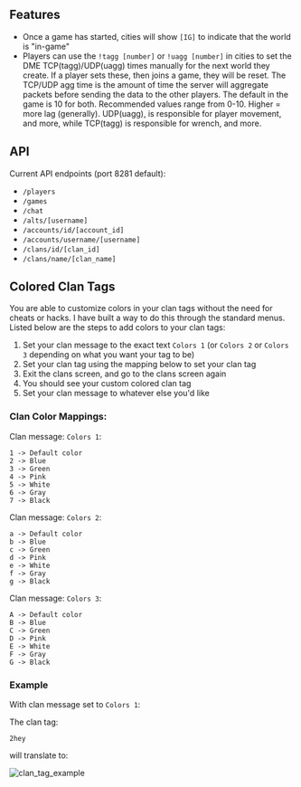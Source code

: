 ## Features
- Once a game has started, cities will show `[IG]` to indicate that the world is "in-game"
- Players can use the `!tagg [number]` or `!uagg [number]` in cities to set the DME TCP(tagg)/UDP(uagg) times manually for the next world they create. If a player sets these, then joins a game, they will be reset. The TCP/UDP agg time is the amount of time the server will aggregate packets before sending the data to the other players. The default in the game is 10 for both. Recommended values range from 0-10. Higher = more lag (generally). UDP(uagg), is responsible for player movement, and more, while TCP(tagg) is responsible for wrench, and more. 

## API
Current API endpoints (port 8281 default):
- `/players`
- `/games`
- `/chat`
- `/alts/[username]`
- `/accounts/id/[account_id]`
- `/accounts/username/[username]`
- `/clans/id/[clan_id]`
- `/clans/name/[clan_name]`

## Colored Clan Tags
You are able to customize colors in your clan tags without the need for cheats or hacks. I have built a way to do this  through the standard menus. Listed below are the steps to add colors to your clan tags:

1. Set your clan message to the exact text `Colors 1` (or `Colors 2` or `Colors 3` depending on what you want your tag to be)
2. Set your clan tag using the mapping below to set your clan tag
3. Exit the clans screen, and go to the clans screen again
4. You should see your custom colored clan tag
5. Set your clan message to whatever else you'd like

### Clan Color Mappings:
Clan message: `Colors 1`:
```
1 -> Default color
2 -> Blue
3 -> Green
4 -> Pink
5 -> White
6 -> Gray
7 -> Black
```

Clan message: `Colors 2`:
```
a -> Default color
b -> Blue
c -> Green
d -> Pink
e -> White
f -> Gray
g -> Black
```

Clan message: `Colors 3`:
```
A -> Default color
B -> Blue
C -> Green
D -> Pink
E -> White
F -> Gray
G -> Black
```

### Example
With clan message set to `Colors 1`:

The clan tag:

```2hey```

will translate to:

![clan_tag_example](https://github.com/jtjanecek/robo/blob/master/docs/assets/example_clan_colors.jpg)
